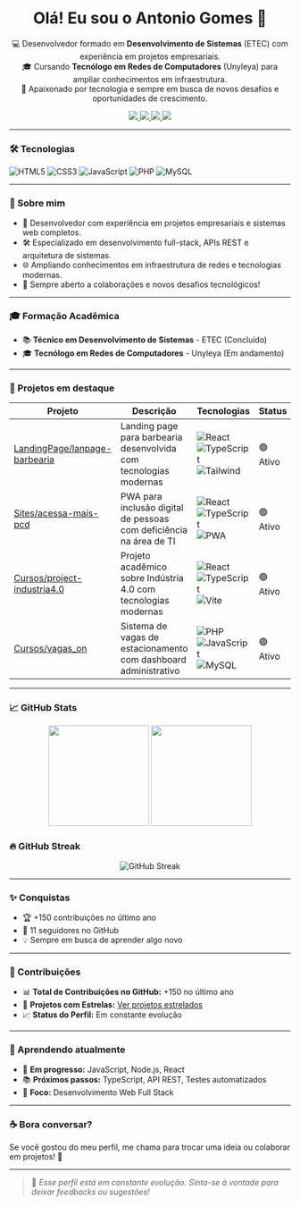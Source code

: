 <h1 align="center">Olá! Eu sou o Antonio Gomes 👋</h1>

<p align="center">
  💻 Desenvolvedor formado em <strong>Desenvolvimento de Sistemas</strong> (ETEC) com experiência em projetos empresariais.<br>
  🎓 Cursando <strong>Tecnólogo em Redes de Computadores</strong> (Unyleya) para ampliar conhecimentos em infraestrutura.<br>
  🚀 Apaixonado por tecnologia e sempre em busca de novos desafios e oportunidades de crescimento.<br>
</p>

<p align="center">
  <a href="https://www.linkedin.com/in/antonio-carlos-gomes-9a09551bb">
    <img src="https://img.shields.io/badge/LinkedIn-0077B5?style=for-the-badge&logo=linkedin&logoColor=white" />
  </a>
  <a href="https://discord.com/channels/@me">
    <img src="https://img.shields.io/badge/Discord-7289DA?style=for-the-badge&logo=discord&logoColor=white" />
  </a>
  <a href="https://www.youtube.com/">
    <img src="https://img.shields.io/badge/YouTube-FF0000?style=for-the-badge&logo=youtube&logoColor=white" />
  </a>
  <a href="https://www.instagram.com/thonygarden">
    <img src="https://img.shields.io/badge/Instagram-E4405F?style=for-the-badge&logo=instagram&logoColor=white" />
  </a>
</p>

---

### 🛠️ Tecnologias

![HTML5](https://img.shields.io/badge/HTML5-E34F26?style=for-the-badge&logo=html5&logoColor=white)
![CSS3](https://img.shields.io/badge/CSS3-1572B6?style=for-the-badge&logo=css3&logoColor=white)
![JavaScript](https://img.shields.io/badge/JavaScript-F7DF1E?style=for-the-badge&logo=javascript&logoColor=black)
![PHP](https://img.shields.io/badge/PHP-777BB4?style=for-the-badge&logo=php&logoColor=white)
![MySQL](https://img.shields.io/badge/MySQL-00000F?style=for-the-badge&logo=mysql&logoColor=white)

---

### 🧩 Sobre mim

- 💼 Desenvolvedor com experiência em projetos empresariais e sistemas web completos.
- 🛠️ Especializado em desenvolvimento full-stack, APIs REST e arquitetura de sistemas.
- 🌐 Ampliando conhecimentos em infraestrutura de redes e tecnologias modernas.
- 🤝 Sempre aberto a colaborações e novos desafios tecnológicos!

---

### 🎓 Formação Acadêmica

- 📚 **Técnico em Desenvolvimento de Sistemas** - ETEC (Concluído)
- 🎓 **Tecnólogo em Redes de Computadores** - Unyleya (Em andamento)

---

### 📌 Projetos em destaque

| Projeto | Descrição | Tecnologias | Status |
|---------|------------|-------------|---------|
| [LandingPage/lanpage-barbearia](https://github.com/ToninhoDS/LandingPage/tree/main/lanpage-barbearia) | Landing page para barbearia desenvolvida com tecnologias modernas | ![React](https://img.shields.io/badge/React-20232A?style=flat-square&logo=react&logoColor=61DAFB) ![TypeScript](https://img.shields.io/badge/TypeScript-007ACC?style=flat-square&logo=typescript&logoColor=white) ![Tailwind](https://img.shields.io/badge/Tailwind_CSS-38B2AC?style=flat-square&logo=tailwind-css&logoColor=white) | 🟢 Ativo |
| [Sites/acessa-mais-pcd](https://github.com/ToninhoDS/Sites/tree/main/acessa-mais-pcd) | PWA para inclusão digital de pessoas com deficiência na área de TI | ![React](https://img.shields.io/badge/React-20232A?style=flat-square&logo=react&logoColor=61DAFB) ![TypeScript](https://img.shields.io/badge/TypeScript-007ACC?style=flat-square&logo=typescript&logoColor=white) ![PWA](https://img.shields.io/badge/PWA-5A0FC8?style=flat-square&logo=pwa&logoColor=white) | 🟢 Ativo |
| [Cursos/project-industria4.0](https://github.com/ToninhoDS/Cursos/tree/main/Faculdade/RedesPCs/project-industria4.0-aplexlll) | Projeto acadêmico sobre Indústria 4.0 com tecnologias modernas | ![React](https://img.shields.io/badge/React-20232A?style=flat-square&logo=react&logoColor=61DAFB) ![TypeScript](https://img.shields.io/badge/TypeScript-007ACC?style=flat-square&logo=typescript&logoColor=white) ![Vite](https://img.shields.io/badge/Vite-646CFF?style=flat-square&logo=vite&logoColor=white) | 🟢 Ativo |
| [Cursos/vagas_on](https://github.com/ToninhoDS/Cursos/tree/main/Tec/ProjetoTCC/vagas_on) | Sistema de vagas de estacionamento com dashboard administrativo | ![PHP](https://img.shields.io/badge/PHP-777BB4?style=flat-square&logo=php&logoColor=white) ![JavaScript](https://img.shields.io/badge/JavaScript-F7DF1E?style=flat-square&logo=javascript&logoColor=black) ![MySQL](https://img.shields.io/badge/MySQL-00000F?style=flat-square&logo=mysql&logoColor=white) | 🟢 Ativo |

---

### 📈 GitHub Stats

<p align="center">
  <img height="180em" src="https://github-readme-stats.vercel.app/api?username=ToninhoDS&show_icons=true&theme=tokyonight&include_all_commits=true&count_private=true"/>
  <img height="180em" src="https://github-readme-stats.vercel.app/api/top-langs/?username=ToninhoDS&layout=compact&langs_count=7&theme=tokyonight"/>
</p>

### 🔥 GitHub Streak

<p align="center">
  <img src="https://streak-stats.demolab.com/?user=ToninhoDS&theme=tokyonight&hide_border=false" alt="GitHub Streak"/>
</p>

---

### ✨ Conquistas

- 🏆 +150 contribuições no último ano
- 👥 11 seguidores no GitHub
- 💡 Sempre em busca de aprender algo novo

---

### 🤝 Contribuições

- 📊 **Total de Contribuições no GitHub:** +150 no último ano
- 🌟 **Projetos com Estrelas:** [Ver projetos estrelados](https://github.com/ToninhoDS?tab=stars)
- 📈 **Status do Perfil:** Em constante evolução

---

### 🌱 Aprendendo atualmente

- 🔄 **Em progresso:** JavaScript, Node.js, React
- 📚 **Próximos passos:** TypeScript, API REST, Testes automatizados
- 🎯 **Foco:** Desenvolvimento Web Full Stack

---

### ☕ Bora conversar?

Se você gostou do meu perfil, me chama para trocar uma ideia ou colaborar em projetos! 🚀

---

> 📌 *Esse perfil está em constante evolução. Sinta-se à vontade para deixar feedbacks ou sugestões!*
